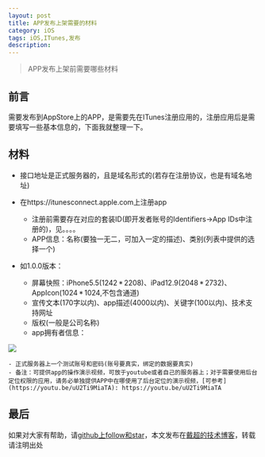 ```yaml
---
layout: post
title: APP发布上架需要的材料
category: iOS
tags: iOS,ITunes,发布
description:
---
```


>   APP发布上架前需要哪些材料


## 前言

需要发布到AppStore上的APP，是需要先在ITunes注册应用的，注册应用后是需要填写一些基本信息的，下面我就整理一下。

## 材料

-   接口地址是正式服务器的，且是域名形式的(若存在注册协议，也是有域名地址)

-   在https://itunesconnect.apple.com上注册app
    - 注册前需要存在对应的套装ID(即开发者账号的Identifiers->App IDs中注册的)，见。。。。
    - APP信息：名称(要独一无二，可加入一定的描述)、类别(列表中提供的选择一个)

-   如1.0.0版本：
    - 屏幕快照：iPhone5.5(1242 * 2208)、iPad12.9(2048 * 2732)、AppIcon(1024 * 1024,不包含通道)
    - 宣传文本(170字以内)、app描述(4000以内)、关键字(100以内)、技术支持网址
    - 版权(一般是公司名称)
    - app拥有者信息：

![]({{site.url}}/assets/postImages/ios/distribute01.png)

    - 正式服务器上一个测试账号和密码(账号要真实，绑定的数据要真实)
    - 备注：可提供app的操作演示视频，可放于youtube或者自己的服务器上；对于需要使用后台定位权限的应用，请务必单独提供APP中在哪使用了后台定位的演示视频，[可参考](https://youtu.be/uU2Ti9MiaTA): https://youtu.be/uU2Ti9MiaTA


## 最后

如果对大家有帮助，请[github上follow和star](https://github.com/jifengchao)，本文发布在[戴超的技术博客](https://jifengchao.github.io/)，转载请注明出处

